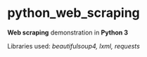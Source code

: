 # python_web_scraping

**Web scraping** demonstration in **Python 3**

Libraries used: *beautifulsoup4, lxml, requests*
